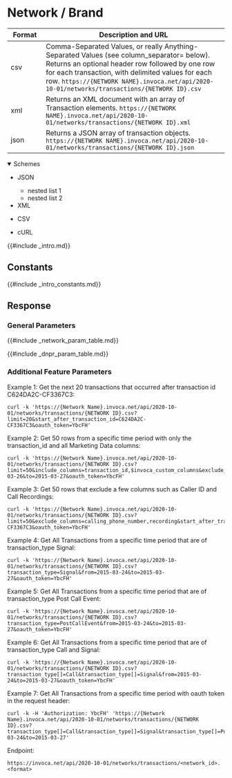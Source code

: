 Network / Brand
===============

<table>
<colgroup>
<col style="width: 16%" />
<col style="width: 83%" />
</colgroup>
<thead>
<tr class="header">
<th>Format</th>
<th>Description and URL</th>
</tr>
</thead>
<tbody>
<tr class="odd">
<td>csv</td>
<td>Comma-Separated Values, or really Anything-Separated Values (see column_separator= below). Returns an optional header row followed by one row for each transaction, with delimited values for each row. <code>https://{NETWORK NAME}.invoca.net/api/2020-10-01/networks/transactions/{NETWORK ID}.csv</code></td>
</tr>
<tr class="even">
<td>xml</td>
<td>Returns an XML document with an array of Transaction elements. <code>https://{NETWORK NAME}.invoca.net/api/2020-10-01/networks/transactions/{NETWORK ID}.xml</code></td>
</tr>
<tr class="odd">
<td>json</td>
<td>Returns a JSON array of transaction objects. <code>https://{NETWORK NAME}.invoca.net/api/2020-10-01/networks/transactions/{NETWORK ID}.json</code></td>
</tr>
</tbody>
</table>

<details open>
<summary>Schemes</summary>
    <ul>
        <li> JSON</li>
    <ul>
        <li> nested list 1</li>
        <li> nested list 2</li>
    </ul>
        <li>XML</li>
    </ul>
    <ul>
        <li>CSV</li>
    </ul>
        <ul>
        <li>cURL</li>
    </ul>
    
</details>

{{#include _intro.md}}

## Constants

{{#include _intro_constants.md}}

Response
--------

### General Parameters

{{#include _network_param_table.md}}

{{#include _dnpr_param_table.md}}

### Additional Feature Parameters

Example 1: Get the next 20 transactions that occurred after transaction
id C624DA2C-CF3367C3:

    curl -k 'https://{Network Name}.invoca.net/api/2020-10-01/networks/transactions/{NETWORK ID}.csv?limit=20&start_after_transaction_id=C624DA2C-CF3367C3&oauth_token=YbcFH'

Example 2: Get 50 rows from a specific time period with only the
transaction\_id and all Marketing Data columns:

    curl -k 'https://{Network Name}.invoca.net/api/2020-10-01/networks/transactions/{NETWORK ID}.csv?limit=50&include_columns=transaction_id,$invoca_custom_columns&exclude_columns=$invoca_default_columns&from=2015-03-26&to=2015-03-27&oauth_token=YbcFH'

Example 3: Get 50 rows that exclude a few columns such as Caller ID and
Call Recordings:

    curl -k 'https://{Network Name}.invoca.net/api/2020-10-01/networks/transactions/{NETWORK ID}.csv?limit=50&exclude_columns=calling_phone_number,recording&start_after_transaction_id=C624DA2C-CF3367C3&oauth_token=YbcFH'

Example 4: Get All Transactions from a specific time period that are of
transaction\_type Signal:

    curl -k 'https://{Network Name}.invoca.net/api/2020-10-01/networks/transactions/{NETWORK ID}.csv?transaction_type=Signal&from=2015-03-24&to=2015-03-27&oauth_token=YbcFH'

Example 5: Get All Transactions from a specific time period that are of
transaction\_type Post Call Event:

    curl -k 'https://{Network Name}.invoca.net/api/2020-10-01/networks/transactions/{NETWORK ID}.csv?transaction_type=PostCallEvent&from=2015-03-24&to=2015-03-27&oauth_token=YbcFH'

Example 6: Get All Transactions from a specific time period that are of
transaction\_type Call and Signal:

    curl -k 'https://{Network Name}.invoca.net/api/2020-10-01/networks/transactions/{NETWORK ID}.csv?transaction_type[]=Call&transaction_type[]=Signal&from=2015-03-24&to=2015-03-27&oauth_token=YbcFH'

Example 7: Get All Transactions from a specific time period with oauth
token in the request header:

    curl -k -H 'Authorization: YbcFH' 'https://{Network Name}.invoca.net/api/2020-10-01/networks/transactions/{NETWORK ID}.csv?transaction_type[]=Call&transaction_type[]=Signal&transaction_type[]=PostCallEvent&from=2015-03-24&to=2015-03-27'

Endpoint:

`https://invoca.net/api/2020-10-01/networks/transactions/<network_id>.<format>`
